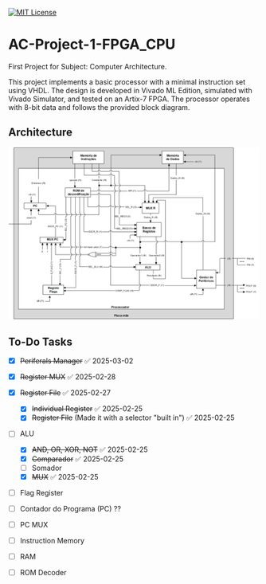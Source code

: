 [![MIT License][license-shield]][license-url]
# AC-Project-1-FPGA_CPU
First Project for Subject: Computer Architecture.

This project implements a basic processor with a minimal instruction set using VHDL. The design is developed in Vivado ML Edition, simulated with Vivado Simulator, and tested on an Artix-7 FPGA. The processor operates with 8-bit data and follows the provided block diagram.

## Architecture

![CPU architeture](MotherBoard.png)

## To-Do Tasks

- [x] ~~Periferals Manager~~ ✅ 2025-03-02
- [x] ~~Register MUX~~ ✅ 2025-02-28
- [x] ~~Register File~~ ✅ 2025-02-27
	- [x] ~~Individual Register~~ ✅ 2025-02-25
	- [x] ~~Register File~~ (Made it with a selector "built in") ✅ 2025-02-25
- [ ] ALU
	- [x] ~~AND, OR, XOR, NOT~~ ✅ 2025-02-25
	- [x] ~~Comparador~~ ✅ 2025-02-25
	- [ ] Somador
	- [x] ~~MUX~~ ✅ 2025-02-25
- [ ] Flag Register
- [ ] Contador do Programa (PC) ??
- [ ] PC MUX
- [ ] Instruction Memory
- [ ] RAM
- [ ] ROM Decoder


[license-url]: https://github.com/JorroIndieDev/AC-Project-1-FPGA_CPU/blob/main/LICENSE
[license-shield]: https://img.shields.io/badge/License-MIT-blue.svg